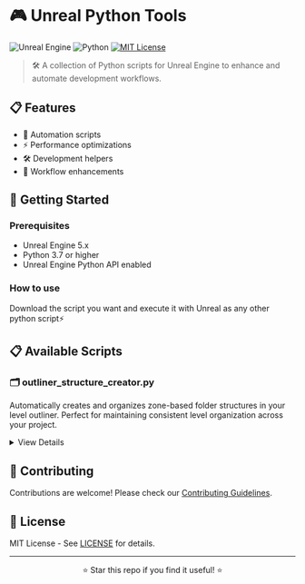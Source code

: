 # 🎮 Unreal Python Tools
![Unreal Engine](https://img.shields.io/badge/Unreal%20Engine-5.x-blue)
![Python](https://img.shields.io/badge/Python-3.7%2B-yellow)
[![MIT License](https://img.shields.io/badge/License-MIT-green.svg)](https://choosealicense.com/licenses/mit/)

> 🛠️ A collection of Python scripts for Unreal Engine to enhance and automate development workflows.

## 📋 Features

- 🔄 Automation scripts
- ⚡ Performance optimizations
- 🛠️ Development helpers
- 🎯 Workflow enhancements

## 🚀 Getting Started

### Prerequisites

- Unreal Engine 5.x
- Python 3.7 or higher
- Unreal Engine Python API enabled

### How to use
Download the script you want and execute it with Unreal as any other python script⚡

## 📋 Available Scripts

### 🗂️ outliner_structure_creator.py
Automatically creates and organizes zone-based folder structures in your level outliner. Perfect for maintaining consistent level organization across your project.

<details>
<summary>View Details</summary>

```python
# Quick usage
from outliner_structure_creator import create_zone_structure

zones = ["Hub", "Zone1", "Zone2"]
folders = ["Art", "Gameplay", "Sound"]

create_zone_structure(zones, folders)
```
</details>

## 🤝 Contributing

Contributions are welcome! Please check our [Contributing Guidelines](CONTRIBUTING.md).

## 📝 License

MIT License - See [LICENSE](LICENSE) for details.

---

<div align="center">

⭐ Star this repo if you find it useful! ⭐

</div>
